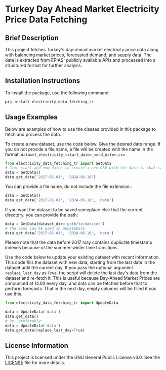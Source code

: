
# Turkey Day Ahead Market Electricity Price Data Fetching

## Brief Description
This project fetches Turkey's day-ahead market electricity price data along with balancing market prices, forecasted demand, and supply data. The data is extracted from EPIAS' publicly available APIs and processed into a structured format for further analysis.

## Installation Instructions
To install the package, use the following command:
```bash
pip install electricity_data_fetching_tr
```

## Usage Examples
Below are examples of how to use the classes provided in this package to fetch and process the data.

To create a new dataset, use the code below. Give the desired date range. If you do not provide a file name, a file will be created with the name in the format: `dataset_electricity_<start_date>_<end_date>.csv`
```python
from electricity_data_fetching_tr import GetData
# Give start and end dates to create a new CSV with the data in that range.
data = GetData()
data.get_data('2017-01-01', '2024-06-18')
```

You can provide a file name, do not include the file extension.:
```python
data = GetData()
data.get_data('2017-01-01', '2024-06-18', 'data')
```
If you want the dataset to be saved someplace else that the current directory, you can provide the path:
```python
data = GetData(dataset_dir='path/to/dataset')
# The same can be used in UpdateData
data.get_data('2017-01-01', '2024-06-18', 'data')
```

Please note that the data before 2017 may contains duplicate timestamp indexes because of the summer-winter time transitions. 

Use the code below to update your existing dataset with recent information. This code fills the dataset with new data, starting from the last date in the dataset until the current day. If you pass the optional argument `replace_last_day` as `True`, the script will delete the last day's data from the dataset and re-fetch it. This is useful because Day-Ahead Market Prices are announced at 14.00 every day, and data can be fetched before that to perform forecasts. That in the next day, empty columns will be filled if you use this. 
```python
from electricity_data_fetching_tr import UpdateData

data = UpdateData('data')
data.get_data()
# Or, preferably:
data = UpdateData('data')
data.get_data(replace_last_day=True)
```

## License Information
This project is licensed under the GNU General Public License v3.0. See the [LICENSE](LICENSE) file for more details.
